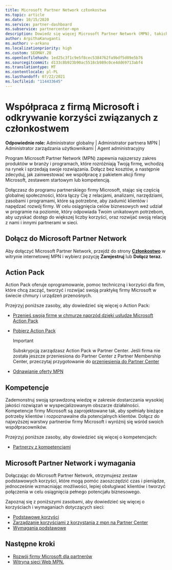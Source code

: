 ```yaml
---
title: Microsoft Partner Network członkostwa
ms.topic: article
ms.date: 10/15/2020
ms.service: partner-dashboard
ms.subservice: partnercenter-mpn
description: Dowiedz się więcej Microsoft Partner Network (MPN), takich jak Action Pack firmy Microsoft, kompetencje lub opcje programów, aby wejść na rynek i sprzedawać swoje rozwiązania.
author: ArpithaKanuganti
ms.author: v-arkanu
ms.localizationpriority: high
ms.custom: SEOMAY.20
ms.openlocfilehash: 1ed25c3f1c9e5f8cec5384762fa9bdf5d09e5b76
ms.sourcegitcommit: d133c8b923b90ac5518cb989c0ce4dd69713abf4
ms.translationtype: MT
ms.contentlocale: pl-PL
ms.lasthandoff: 07/22/2021
ms.locfileid: "114433645"
---
```

# <a name="partner-with-microsoft-and-discover-membership-benefits"></a>Współpraca z firmą Microsoft i odkrywanie korzyści związanych z członkostwem

**Odpowiednie role:** Administrator globalny | Administrator partnera MPN | Administrator zarządzania użytkownikami | Agent administracyjny

Program Microsoft Partner Network (MPN) zapewnia najszerszy zakres produktów w branży i programach, które rozróżniają Twoją firmę, wchodzą na rynek i sprzedają swoje rozwiązania. Dołącz bez kosztów, a następnie zdecyduj, jak zainwestować we współpracę z pakietem akcji firmy Microsoft, zestawem startowym lub kompetencją.

Dołączasz do programu partnerskiego firmy Microsoft, stając się częścią globalnej społeczności, która łączy Cię z relacjami, analizami, narzędziami, zasobami i programami, które są potrzebne, aby zadumić klientów i napędzać rozwój firmy. W celu osiągnięcia celów biznesowych weź udział w programie na poziomie, który odpowiada Twoim unikatowym potrzebom, aby uzyskać dostęp do większej liczby korzyści, oraz rozwijać swoją relację z nami i innymi partnerami w sieci. 

## <a name="join-the-microsoft-partner-network"></a>Dołącz do Microsoft Partner Network

Aby dołączyć Microsoft Partner Network, przejdź do strony [ **Członkostwo**](https://partner.microsoft.com/membership) w witrynie internetowej MPN i wybierz pozycję **Zarejestruj** lub **Dołącz teraz.**

## <a name="action-pack"></a>Action Pack

Action Pack oferuje oprogramowanie, pomoc techniczną i korzyści dla firm, które chcą zacząć, tworzyć i rozwijać swoją praktykę firmy Microsoft w świecie chmury i urządzeń przenośnych.

Przejrzyj poniższe zasoby, aby dowiedzieć się więcej o Action Pack:

- [Przenieś swoją firmę w chmurze naprzód dzięki usłudze Microsoft Action Pack](https://partner.microsoft.com/membership/action-pack)

- [Pobierz Action Pack](mpn-get-action-pack.md)
  
    >[!IMPORTANT]
    >Subskrypcją zarządzasz Action Pack w Partner Center. Jeśli firma nie została jeszcze przeniesiona do Partner Center z Partner Membership Center, przeczytaj przygotowanie do [przeniesienia do Partner Center](./partner-membership-center-retirement-faq.md)  

- [Odnawianie oferty MPN](renew-mpn-offers.md)

## <a name="competencies"></a>Kompetencje

Zademonstruj swoją sprawdzoną wiedzę w zakresie dostarczania wysokiej jakości rozwiązań w wyspecjalizowanym obszarze działalności. Kompetencje firmy Microsoft są zaprojektowane tak, aby spełniały bieżące potrzeby klientów i rozpoznawalne dla potencjalnych klientów. Dołącz do najwyższej warstwy partnerów firmy Microsoft i wyróżnij się wśród swoich współpracowników.

Przejrzyj poniższe zasoby, aby dowiedzieć się więcej o kompetencjach:

- [Partnerzy z kompetencjami](https://partner.microsoft.com/membership/competencies)

## <a name="microsoft-partner-network-benefits-and-requirements"></a>Microsoft Partner Network i wymagania

Dołączając do Microsoft Partner Network, otrzymujesz zestaw podstawowych korzyści, które mogą pomóc zaoszczędzić czas i pieniądze, jednocześnie wzmacniając możliwości, lepiej obsługiwać klientów i tworzyć połączenia w celu osiągnięcia pełnego potencjału biznesowego. 

Zapoznaj się z poniższymi zasobami, aby dowiedzieć się więcej o korzyściach i wymaganiach dotyczących sieci:

- [Podstawowe korzyści](https://partner.microsoft.com/membership/core-benefits#simple-tab-content-1)
- [Zarządzanie korzyściami z korzystania z mpn na Partner Center](manage-your-partner-network-benefits.md)
- [Wymagania podstawowe](https://partner.microsoft.com/membership/core-benefits#simple-tab-content-2)

## <a name="next-steps"></a>Następne kroki

- [Rozwój firmy Microsoft dla partnerów](grow-your-business.md)
- [Witryna sieci Web MPN.](https://partner.microsoft.com/commercial)